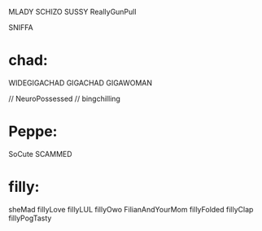 

MLADY
SCHIZO
SUSSY
ReallyGunPull

SNIFFA


# chad:
WIDEGIGACHAD
GIGACHAD
GIGAWOMAN

// NeuroPossessed
// bingchilling

# Peppe:
SoCute
SCAMMED


# filly:
sheMad
fillyLove
fillyLUL
fillyOwo
FilianAndYourMom
fillyFolded
fillyClap
fillyPogTasty
